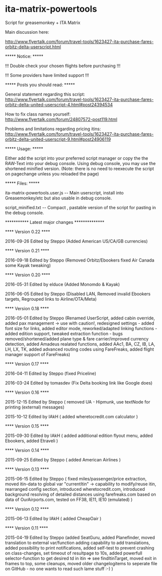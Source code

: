 ita-matrix-powertools
=====================
Script for greasemonkey + ITA Matrix

Main discussion here:

http://www.flyertalk.com/forum/travel-tools/1623427-ita-purchase-fares-orbitz-delta-userscript.html

***** Notice: *****

!!! Double check your chosen flights before purchasing !!!

!!! Some providers have limited support !!!

***** Posts you should read: *****

General statement regarding this script: http://www.flyertalk.com/forum/travel-tools/1623427-ita-purchase-fares-orbitz-delta-united-userscript-4.html#post24394534

How to fix class names yourself: http://www.flyertalk.com/forum/24807572-post119.html

Problems and limitations regarding pricing itins: http://www.flyertalk.com/forum/travel-tools/1623427-ita-purchase-fares-orbitz-delta-united-userscript-9.html#post24906119



***** Usage: *****

Either add the script into your preferred script manager or copy the the RAW-Text into your debug console.
Using debug console, you may use the shortened minified version.
(Note: there is no need to reexecute the script on pagechange unless you reloaded the page)

***** Files: *****

ita-matrix-powertools.user.js -- Main userscript, install into Greasemonkey/etc but also usable in debug console.

script_minified.txt --  Compact , pastable version of the script for pasting in the debug console.

*********** Latest major changes **************

**** Version 0.22 ****

2016-09-26 Edited by Steppo (Added American US/CA/GB currencies)

**** Version 0.21 ****

2016-09-18 Edited by Steppo (Removed Orbitz/Ebookers
                                fixed Air Canada
                                some Kayak tweaking)

**** Version 0.20 ****

2016-05-31 Edited by elduce (Added Monomdo & Kayak)

2016-06-05 Edited by Steppo (Disabled LAN, Removed invalid Ebookers targets, Regrouped links to Airline/OTA/Meta)

**** Version 0.18 ****

2016-05-01 Edited by Steppo (Renamed UserScript,
                                added cabin override,
                                added pax management -> use with caution!,
                                redesigned settings - added font size for links,
                                added editor mode,
                                reworked/adapted linking functions - added edition support,
                                tweaked extraction function - bugs removed/shortened/added plane type & fare carrier/improved currency detection,
                                added Amadeus realated functions,
                                added AAc1, BA, CZ, IB, LA, LH, LX, TK,
                                added advanced routing codes using FareFreaks,
                                added flight manager support of FareFreaks)

**** Version 0.17 ****

2016-04-11 Edited by Steppo (fixed Priceline)

2016-03-24 Edited by tomasdev (Fix Delta booking link like Google does)

**** Version 0.16 ****

2015-12-15 Edited by Steppo ( removed UA - Hipmunk,
                                use textNode for printing (external) messages)

2015-10-12 Edited by IAkH ( added wheretocredit.com calculator )

**** Version 0.15 ****

2015-09-30 Edited by IAkH ( added additional edition flyout menu,
                                added Ebookers, 
                                added Etraveli )

**** Version 0.14 ****

2015-09-25 Edited by Steppo ( added American Airlines )

**** Version 0.13 ****

2015-06-15 Edited by Steppo ( fixed miles/passenger/price extraction,
                                 moved itin-data to global var "currentItin" -> capability to modify/reuse itin,
                                 rearranged config section,
                                 introduced wheretocredit.com,
                                 introduced background resolving of detailed distances using farefreaks.com based on data of OurAirports.com,
                                 tested on FF38, IE11, IE10 (emulated)
                                 )

**** Version 0.12 ****

2015-06-13 Edited by IAkH ( added CheapOair )

**** Version 0.11 ****

2015-04-19 Edited by Steppo (added SeatGuru,
                                added Planefinder,
                                moved translation to external var/function adding capability to add translations,
                                added possibility to print notifications,
                                added self-test to prevent crashing on class-changes,
                                set timeout of resultpage to 10s,
                                added powerfull selector-function to get desired td in itin => see findItinTarget,
                                moved exit in frames to top,
                                some cleanups,
                                moved older changelogitems to seperate file on GitHub - no one wants to read such lame stuff :-) )
